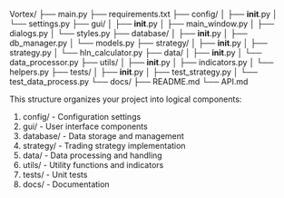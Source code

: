 Vortex/
├── main.py
├── requirements.txt
├── config/
│   ├── __init__.py
│   └── settings.py
├── gui/
│   ├── __init__.py
│   ├── main_window.py
│   ├── dialogs.py
│   └── styles.py
├── database/
│   ├── __init__.py
│   ├── db_manager.py
│   └── models.py
├── strategy/
│   ├── __init__.py
│   ├── strategy.py
│   └── hln_calculator.py
├── data/
│   ├── __init__.py
│   └── data_processor.py
├── utils/
│   ├── __init__.py
│   ├── indicators.py
│   └── helpers.py
├── tests/
│   ├── __init__.py
│   ├── test_strategy.py
│   └── test_data_process.py
└── docs/
    ├── README.md
    └── API.md


This structure organizes your project into logical components:
1.	config/ - Configuration settings
2.	gui/ - User interface components
3.	database/ - Data storage and management
4.	strategy/ - Trading strategy implementation
5.	data/ - Data processing and handling
6.	utils/ - Utility functions and indicators
7.	tests/ - Unit tests
8.	docs/ - Documentation

